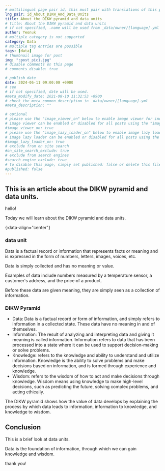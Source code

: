 ```yaml
---
# multilingual page pair id, this must pair with translations of this page. (This name must be unique)
lng_pair: id_About_DIKW_And_Data_Units
title: About the DIKW pyramid and data units
# title: About the DIKW pyramid and data units
# if not specified, .name will be used from _data/owner/[language].yml
author: Yeonuk
# multiple category is not supported
category: Data
# multiple tag entries are possible
tags: [data]
# thumbnail image for post
img: ":post_pic1.jpg"
# disable comments on this page
# comments_disable: true

# publish date
date: 2024-06-11 09:00:00 +0900
# seo
# if not specified, date will be used.
#meta_modify_date: 2021-08-10 11:32:53 +0900
# check the meta_common_description in _data/owner/[language].yml
#meta_description: ""

# optional
# please use the "image_viewer_on" below to enable image viewer for individual pages or posts (_posts/ or [language]/_posts folders).
# image viewer can be enabled or disabled for all posts using the "image_viewer_posts: true" setting in _data/conf/main.yml.
#image_viewer_on: true
# please use the "image_lazy_loader_on" below to enable image lazy loader for individual pages or posts (_posts/ or [language]/_posts folders).
# image lazy loader can be enabled or disabled for all posts using the "image_lazy_loader_posts: true" setting in _data/conf/main.yml.
#image_lazy_loader_on: true
# exclude from on site search
#on_site_search_exclude: true
# exclude from search engines
#search_engine_exclude: true
# to disable this page, simply set published: false or delete this file
#published: false
---
```


<!-- outline-start -->

## This is an article about the DIKW pyramid and data units.

hello!

Today we will learn about the DIKW pyramid and data units.

{:data-align="center"}

<!-- outline-end -->

### data unit

Data is a factual record or information that represents facts or meaning and is expressed in the form of numbers, letters, images, voices, etc.

Data is simply collected and has no meaning or value.

Examples of data include numbers measured by a temperature sensor, a customer's address, and the price of a product.

Before these data are given meaning, they are simply seen as a collection of information.

### DIKW Pyramid

- Data: Data is a factual record or form of information, and simply refers to information in a collected state. These data have no meaning in and of themselves.
- Information: The result of analyzing and interpreting data and giving it meaning is called information. Information refers to data that has been processed into a state where it can be used to support decision-making or solve problems.
- Knowledge: refers to the knowledge and ability to understand and utilize information. Knowledge is the ability to solve problems and make decisions based on information, and is formed through experience and knowledge.
- Wisdom: refers to the wisdom of how to act and make decisions through knowledge. Wisdom means using knowledge to make high-level decisions, such as predicting the future, solving complex problems, and acting ethically.

The DIKW pyramid shows how the value of data develops by explaining the process by which data leads to information, information to knowledge, and knowledge to wisdom.

## Conclusion

This is a brief look at data units.

Data is the foundation of information, through which we can gain knowledge and wisdom.

thank you!
